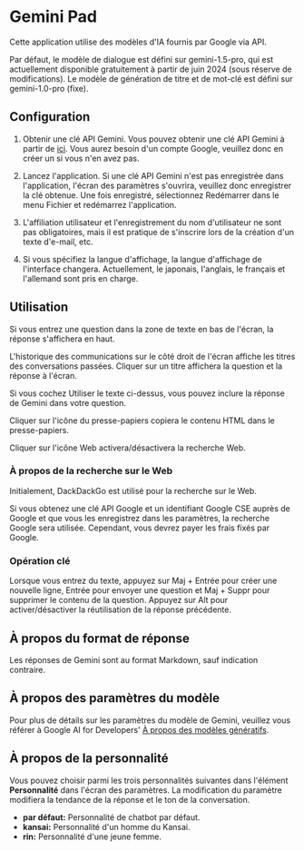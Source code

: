 # Gemini Pad

Cette application utilise des modèles d'IA fournis par Google via API.

Par défaut, le modèle de dialogue est défini sur gemini-1.5-pro, qui est actuellement disponible gratuitement à partir de juin 2024 (sous réserve de modifications). Le modèle de génération de titre et de mot-clé est défini sur gemini-1.0-pro (fixe).

## Configuration

1. Obtenir une clé API Gemini.
Vous pouvez obtenir une clé API Gemini à partir de [ici](https://aistudio.google.com/app/prompts/new_freeform).
Vous aurez besoin d'un compte Google, veuillez donc en créer un si vous n'en avez pas.

2. Lancez l'application. Si une clé API Gemini n'est pas enregistrée dans l'application, l'écran des paramètres s'ouvrira, veuillez donc enregistrer la clé obtenue.
Une fois enregistré, sélectionnez Redémarrer dans le menu Fichier et redémarrez l'application.

3. L'affiliation utilisateur et l'enregistrement du nom d'utilisateur ne sont pas obligatoires, mais il est pratique de s'inscrire lors de la création d'un texte d'e-mail, etc.

4. Si vous spécifiez la langue d'affichage, la langue d'affichage de l'interface changera. Actuellement, le japonais, l'anglais, le français et l'allemand sont pris en charge.

## Utilisation

Si vous entrez une question dans la zone de texte en bas de l'écran, la réponse s'affichera en haut.

L'historique des communications sur le côté droit de l'écran affiche les titres des conversations passées. Cliquer sur un titre affichera la question et la réponse à l'écran.

Si vous cochez Utiliser le texte ci-dessus, vous pouvez inclure la réponse de Gemini dans votre question.

Cliquer sur l'icône du presse-papiers copiera le contenu HTML dans le presse-papiers.

Cliquer sur l'icône Web activera/désactivera la recherche Web.

### À propos de la recherche sur le Web

Initialement, DackDackGo est utilisé pour la recherche sur le Web.

Si vous obtenez une clé API Google et un identifiant Google CSE auprès de Google et que vous les enregistrez dans les paramètres, la recherche Google sera utilisée. Cependant, vous devrez payer les frais fixés par Google.

### Opération clé

Lorsque vous entrez du texte, appuyez sur Maj + Entrée pour créer une nouvelle ligne, Entrée pour envoyer une question et Maj + Suppr pour supprimer le contenu de la question.
Appuyez sur Alt pour activer/désactiver la réutilisation de la réponse précédente.

## À propos du format de réponse

Les réponses de Gemini sont au format Markdown, sauf indication contraire.

## À propos des paramètres du modèle

Pour plus de détails sur les paramètres du modèle de Gemini, veuillez vous référer à Google AI for Developers' [À propos des modèles génératifs](https://ai.google.dev/gemini-api/docs/models/generative-models?hl=ja&_gl=1*1fu959e*_up*MQ..*_ga*MTgyNTQxNDY0NC4xNzE0MDIxNDY3*_ga_P1DBVKWT6V*MTcxNDAyMTQ2Ny4xLjAuMTcxNDAyMTg1NC4wLjAuMA..).

## À propos de la personnalité

Vous pouvez choisir parmi les trois personnalités suivantes dans l'élément **Personnalité** dans l'écran des paramètres. La modification du paramètre modifiera la tendance de la réponse et le ton de la conversation.

* **par défaut:** Personnalité de chatbot par défaut.
* **kansai:** Personnalité d'un homme du Kansai.
* **rin:** Personnalité d'une jeune femme.
